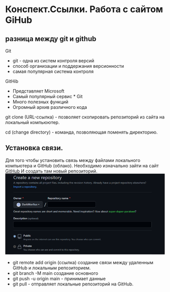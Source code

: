 # Конспект.Ссылки. Работа с сайтом GiHub


## разница между git и github

Git
* git - одна из систем контроля версий
* способ организации и поддержания версионности
* самая популярная система контроля


GitHib

* Представляет Microsoft
* Самый популярный сервис * Git
* Много полезных функций
* Огромный архив различного кода


git clone (URL-ссылка) - позволяет скопировать репозиторий из сайта на локальный компьюютер.


cd (change directory) - команда, позволяющая поменять директорию.


## Установка связи.

Для того чтобы установить связь между файлами локального компьютера и GitHub (облако). Необходимо изначально зайти на сайт [GitHub](https://github.com/)
И создать там новый репозиторий. ![Новый Репозиторий](Links.png)
 * git remote add origin (ссылка) создание связи между удаленным GitHub и локальным репозиторием.
* git branch -M main создание основного
* git push -u origin main - принимает данные
* git pull - отправляет локальные репозиторий на GitHub.